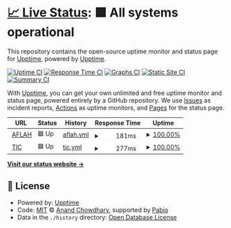 # [📈 Live Status](https://upptime.github.io/upptime): <!--live status--> **🟩 All systems operational**

This repository contains the open-source uptime monitor and status page for [Upptime](https://upptime.js.org), powered by [Upptime](https://github.com/upptime/upptime).

[![Uptime CI](https://github.com/upptime/upptime/workflows/Uptime%20CI/badge.svg)](https://github.com/upptime/upptime/actions?query=workflow%3A%22Uptime+CI%22)
[![Response Time CI](https://github.com/upptime/upptime/workflows/Response%20Time%20CI/badge.svg)](https://github.com/upptime/upptime/actions?query=workflow%3A%22Response+Time+CI%22)
[![Graphs CI](https://github.com/upptime/upptime/workflows/Graphs%20CI/badge.svg)](https://github.com/upptime/upptime/actions?query=workflow%3A%22Graphs+CI%22)
[![Static Site CI](https://github.com/upptime/upptime/workflows/Static%20Site%20CI/badge.svg)](https://github.com/upptime/upptime/actions?query=workflow%3A%22Static+Site+CI%22)
[![Summary CI](https://github.com/upptime/upptime/workflows/Summary%20CI/badge.svg)](https://github.com/upptime/upptime/actions?query=workflow%3A%22Summary+CI%22)

With [Upptime](https://upptime.js.org), you can get your own unlimited and free uptime monitor and status page, powered entirely by a GitHub repository. We use [Issues](https://github.com/upptime/upptime/issues) as incident reports, [Actions](https://github.com/upptime/upptime/actions) as uptime monitors, and [Pages](https://upptime.github.io/upptime) for the status page.

<!--start: status pages-->
<!-- This summary is generated by Upptime (https://github.com/upptime/upptime) -->
<!-- Do not edit this manually, your changes will be overwritten -->
<!-- prettier-ignore -->
| URL | Status | History | Response Time | Uptime |
| --- | ------ | ------- | ------------- | ------ |
| <img alt="" src="https://icons.duckduckgo.com/ip3/aflah.netlify.app.ico" height="13"> [AFLAH](https://aflah.netlify.app/) | 🟩 Up | [aflah.yml](https://github.com/Aflah2635/upptime/commits/HEAD/history/aflah.yml) | <details><summary><img alt="Response time graph" src="./graphs/aflah/response-time-week.png" height="20"> 181ms</summary><br><a href="https://upptime.github.io/upptime/history/aflah"><img alt="Response time 149" src="https://img.shields.io/endpoint?url=https%3A%2F%2Fraw.githubusercontent.com%2FAflah2635%2Fupptime%2FHEAD%2Fapi%2Faflah%2Fresponse-time.json"></a><br><a href="https://upptime.github.io/upptime/history/aflah"><img alt="24-hour response time 130" src="https://img.shields.io/endpoint?url=https%3A%2F%2Fraw.githubusercontent.com%2FAflah2635%2Fupptime%2FHEAD%2Fapi%2Faflah%2Fresponse-time-day.json"></a><br><a href="https://upptime.github.io/upptime/history/aflah"><img alt="7-day response time 181" src="https://img.shields.io/endpoint?url=https%3A%2F%2Fraw.githubusercontent.com%2FAflah2635%2Fupptime%2FHEAD%2Fapi%2Faflah%2Fresponse-time-week.json"></a><br><a href="https://upptime.github.io/upptime/history/aflah"><img alt="30-day response time 162" src="https://img.shields.io/endpoint?url=https%3A%2F%2Fraw.githubusercontent.com%2FAflah2635%2Fupptime%2FHEAD%2Fapi%2Faflah%2Fresponse-time-month.json"></a><br><a href="https://upptime.github.io/upptime/history/aflah"><img alt="1-year response time 149" src="https://img.shields.io/endpoint?url=https%3A%2F%2Fraw.githubusercontent.com%2FAflah2635%2Fupptime%2FHEAD%2Fapi%2Faflah%2Fresponse-time-year.json"></a></details> | <details><summary><a href="https://upptime.github.io/upptime/history/aflah">100.00%</a></summary><a href="https://upptime.github.io/upptime/history/aflah"><img alt="All-time uptime 100.00%" src="https://img.shields.io/endpoint?url=https%3A%2F%2Fraw.githubusercontent.com%2FAflah2635%2Fupptime%2FHEAD%2Fapi%2Faflah%2Fuptime.json"></a><br><a href="https://upptime.github.io/upptime/history/aflah"><img alt="24-hour uptime 100.00%" src="https://img.shields.io/endpoint?url=https%3A%2F%2Fraw.githubusercontent.com%2FAflah2635%2Fupptime%2FHEAD%2Fapi%2Faflah%2Fuptime-day.json"></a><br><a href="https://upptime.github.io/upptime/history/aflah"><img alt="7-day uptime 100.00%" src="https://img.shields.io/endpoint?url=https%3A%2F%2Fraw.githubusercontent.com%2FAflah2635%2Fupptime%2FHEAD%2Fapi%2Faflah%2Fuptime-week.json"></a><br><a href="https://upptime.github.io/upptime/history/aflah"><img alt="30-day uptime 100.00%" src="https://img.shields.io/endpoint?url=https%3A%2F%2Fraw.githubusercontent.com%2FAflah2635%2Fupptime%2FHEAD%2Fapi%2Faflah%2Fuptime-month.json"></a><br><a href="https://upptime.github.io/upptime/history/aflah"><img alt="1-year uptime 100.00%" src="https://img.shields.io/endpoint?url=https%3A%2F%2Fraw.githubusercontent.com%2FAflah2635%2Fupptime%2FHEAD%2Fapi%2Faflah%2Fuptime-year.json"></a></details>
| <img alt="" src="https://icons.duckduckgo.com/ip3/aflahtic.netlify.app.ico" height="13"> [TIC](https://aflahtic.netlify.app/) | 🟩 Up | [tic.yml](https://github.com/Aflah2635/upptime/commits/HEAD/history/tic.yml) | <details><summary><img alt="Response time graph" src="./graphs/tic/response-time-week.png" height="20"> 277ms</summary><br><a href="https://upptime.github.io/upptime/history/tic"><img alt="Response time 175" src="https://img.shields.io/endpoint?url=https%3A%2F%2Fraw.githubusercontent.com%2FAflah2635%2Fupptime%2FHEAD%2Fapi%2Ftic%2Fresponse-time.json"></a><br><a href="https://upptime.github.io/upptime/history/tic"><img alt="24-hour response time 489" src="https://img.shields.io/endpoint?url=https%3A%2F%2Fraw.githubusercontent.com%2FAflah2635%2Fupptime%2FHEAD%2Fapi%2Ftic%2Fresponse-time-day.json"></a><br><a href="https://upptime.github.io/upptime/history/tic"><img alt="7-day response time 277" src="https://img.shields.io/endpoint?url=https%3A%2F%2Fraw.githubusercontent.com%2FAflah2635%2Fupptime%2FHEAD%2Fapi%2Ftic%2Fresponse-time-week.json"></a><br><a href="https://upptime.github.io/upptime/history/tic"><img alt="30-day response time 276" src="https://img.shields.io/endpoint?url=https%3A%2F%2Fraw.githubusercontent.com%2FAflah2635%2Fupptime%2FHEAD%2Fapi%2Ftic%2Fresponse-time-month.json"></a><br><a href="https://upptime.github.io/upptime/history/tic"><img alt="1-year response time 175" src="https://img.shields.io/endpoint?url=https%3A%2F%2Fraw.githubusercontent.com%2FAflah2635%2Fupptime%2FHEAD%2Fapi%2Ftic%2Fresponse-time-year.json"></a></details> | <details><summary><a href="https://upptime.github.io/upptime/history/tic">100.00%</a></summary><a href="https://upptime.github.io/upptime/history/tic"><img alt="All-time uptime 100.00%" src="https://img.shields.io/endpoint?url=https%3A%2F%2Fraw.githubusercontent.com%2FAflah2635%2Fupptime%2FHEAD%2Fapi%2Ftic%2Fuptime.json"></a><br><a href="https://upptime.github.io/upptime/history/tic"><img alt="24-hour uptime 100.00%" src="https://img.shields.io/endpoint?url=https%3A%2F%2Fraw.githubusercontent.com%2FAflah2635%2Fupptime%2FHEAD%2Fapi%2Ftic%2Fuptime-day.json"></a><br><a href="https://upptime.github.io/upptime/history/tic"><img alt="7-day uptime 100.00%" src="https://img.shields.io/endpoint?url=https%3A%2F%2Fraw.githubusercontent.com%2FAflah2635%2Fupptime%2FHEAD%2Fapi%2Ftic%2Fuptime-week.json"></a><br><a href="https://upptime.github.io/upptime/history/tic"><img alt="30-day uptime 100.00%" src="https://img.shields.io/endpoint?url=https%3A%2F%2Fraw.githubusercontent.com%2FAflah2635%2Fupptime%2FHEAD%2Fapi%2Ftic%2Fuptime-month.json"></a><br><a href="https://upptime.github.io/upptime/history/tic"><img alt="1-year uptime 100.00%" src="https://img.shields.io/endpoint?url=https%3A%2F%2Fraw.githubusercontent.com%2FAflah2635%2Fupptime%2FHEAD%2Fapi%2Ftic%2Fuptime-year.json"></a></details>

<!--end: status pages-->

[**Visit our status website →**](https://upptime.github.io/upptime)

## 📄 License

- Powered by: [Upptime](https://github.com/upptime/upptime)
- Code: [MIT](./LICENSE) © [Anand Chowdhary](https://anandchowdhary.com), supported by [Pabio](https://pabio.com)
- Data in the `./history` directory: [Open Database License](https://opendatacommons.org/licenses/odbl/1-0/)
